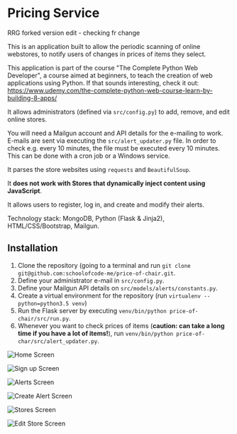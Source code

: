 # Pricing Service

RRG forked version edit - checking fr change

This is an application built to allow the periodic scanning of online webstores, to notify users of changes in prices of items they select.

This application is part of the course "The Complete Python Web Developer", a course aimed at beginners, to teach the creation of web applications using Python. If that sounds interesting, check it out: https://www.udemy.com/the-complete-python-web-course-learn-by-building-8-apps/

It allows administrators (defined via `src/config.py`) to add, remove, and edit online stores.

You will need a Mailgun account and API details for the e-mailing to work.
E-mails are sent via executing the `src/alert_updater.py` file. In order to check e.g. every 10 minutes, the file must be executed every 10 minutes. This can be done with a cron job or a Windows service.

It parses the store websites using `requests` and `BeautifulSoup`.

It **does not work with Stores that dynamically inject content using JavaScript**.

It allows users to register, log in, and create and modify their alerts.

Technology stack: MongoDB, Python (Flask & Jinja2), HTML/CSS/Bootstrap, Mailgun.

## Installation

1. Clone the repository (going to a terminal and run `git clone git@github.com:schoolofcode-me/price-of-chair.git`.
2. Define your administrator e-mail in `src/config.py`.
3. Define your Mailgun API details on `src/models/alerts/constants.py`.
4. Create a virtual environment for the repository (run `virtualenv --python=python3.5 venv`)
5. Run the Flask server by executing `venv/bin/python price-of-chair/src/run.py`.
6. Whenever you want to check prices of items (**caution: can take a long time if you have a lot of items!**), run `venv/bin/python price-of-char/src/alert_updater.py`.

![Home Screen](readme-files/home.png)

![Sign up Screen](readme-files/signup.png)

![Alerts Screen](readme-files/alerts.png)

![Create Alert Screen](readme-files/create_alert.png)

![Stores Screen](readme-files/stores.png)

![Edit Store Screen](readme-files/edit_store.png)
